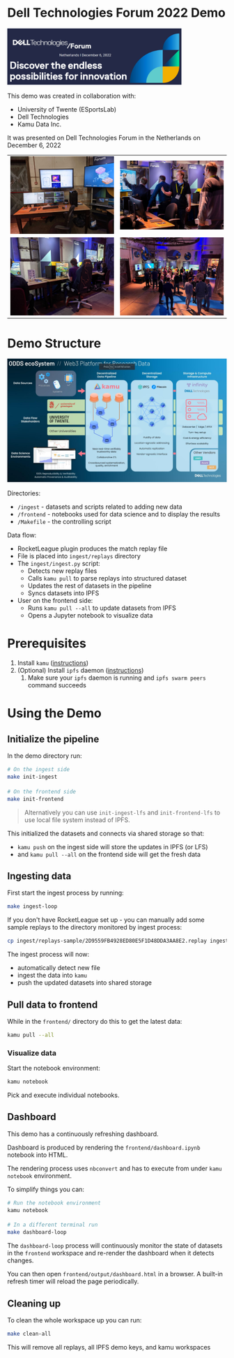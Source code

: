 # Dell Technologies Forum 2022 Demo

<img src="readme/dtf-logo.jpg" width=400/>

This demo was created in collaboration with:
- University of Twente (ESportsLab)
- Dell Technologies
- Kamu Data Inc.

It was presented on Dell Technologies Forum in the Netherlands on December 6, 2022

<table>
<tr>
<td>
<img src="readme/IMG_20221206_122742.jpg" width=350/>
</td>
<td>
<img src="readme/1670444391985.jpeg" width=350/>
</td>
</tr>
<tr>
<td>
<img src="readme/IMG_20221206_163205.jpg" width=350/>
</td>
<td>
<img src="readme/IMG-20221206-WA0011.jpg" width=350/>
</td>
</tr>
</table>


# Demo Structure

![Data Flow](readme/diagram.jpg)

Directories:
- `/ingest` - datasets and scripts related to adding new data
- `/frontend` - notebooks used for data science and to display the results
- `/Makefile` - the controlling script

Data flow:
- RocketLeague plugin produces the match replay file
- File is placed into `ingest/replays` directory
- The `ingest/ingest.py` script:
  - Detects new replay files
  - Calls `kamu pull` to parse replays into structured dataset
  - Updates the rest of datasets in the pipeline
  - Syncs datasets into IPFS
- User on the frontend side:
  - Runs `kamu pull --all` to update datasets from IPFS
  - Opens a Jupyter notebook to visualize data


# Prerequisites
1. Install `kamu` ([instructions](https://docs.kamu.dev/cli/get-started/installation/))
2. (Optional) Install `ipfs` daemon ([instructions](https://docs.ipfs.tech/install/command-line/#official-distributions))
   1. Make sure your `ipfs` daemon is running and `ipfs swarm peers` command succeeds


# Using the Demo

## Initialize the pipeline
In the demo directory run:
```bash
# On the ingest side
make init-ingest

# On the frontend side
make init-frontend
```

> Alternatively you can use `init-ingest-lfs` and `init-frontend-lfs` to use local file system instead of IPFS.

This initialized the datasets and connects via shared storage so that:
- `kamu push` on the ingest side will store the updates in IPFS (or LFS)
- and `kamu pull --all` on the frontend side will get the fresh data


## Ingesting data
First start the ingest process by running:
```bash
make ingest-loop
```

If you don't have RocketLeague set up - you can manually add some sample replays to the directory monitored by ingest process:
```bash
cp ingest/replays-sample/2D9559FB4928ED80E5F1D48DDA3AA8E2.replay ingest/replays/
```

The ingest process will now:
- automatically detect new file
- ingest the data into `kamu`
- push the updated datasets into shared storage


## Pull data to frontend
While in the `frontend/` directory do this to get the latest data:
```bash
kamu pull --all
```

### Visualize data
Start the notebook environment:
```bash
kamu notebook
```

Pick and execute individual notebooks.


## Dashboard
This demo has a continuously refreshing dashboard.

Dashboard is produced by rendering the `frontend/dashboard.ipynb` notebook into HTML.

The rendering process uses `nbconvert` and has to execute from under `kamu notebook` environment.

To simplify things you can:
```bash
# Run the notebook environment
kamu notebook

# In a different terminal run
make dashboard-loop
```

The `dashboard-loop` process will continuously monitor the state of datasets in the `frontend` workspace and re-render the dashboard when it detects changes.

You can then open `frontend/output/dashboard.html` in a browser. A built-in refresh timer will reload the page periodically.


## Cleaning up
To clean the whole workspace up you can run:
```bash
make clean-all
```

This will remove all replays, all IPFS demo keys, and kamu workspaces
